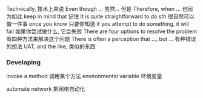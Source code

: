 Technically, 技术上来说
Even though ... 虽然... 但是
Therefore, when ... 也因为如此
keep in mind that 记住
It is quite straightforward to do sth  很自然可以做一件事
once you know 只要你知道
if you attempt to do something, it will fail 如果你尝试做什么, 它会失败
There are four options to resolve the problem 有四种方法来解决这个问题
There is often a perception that ..., but ... 有种错误的想法
UAT, and the like, 类似的东西
### Developing
invoke a method 调用某个方法
environmental variable 环境变量

automate network 把网络自动化
